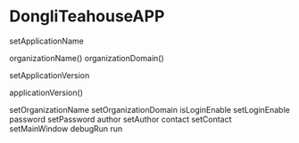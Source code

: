 # DongliTeahouseAPP

setApplicationName

organizationName()
organizationDomain()

setApplicationVersion

applicationVersion()

setOrganizationName
setOrganizationDomain
isLoginEnable
setLoginEnable
password
setPassword
author
setAuthor
contact
setContact
setMainWindow
debugRun
run